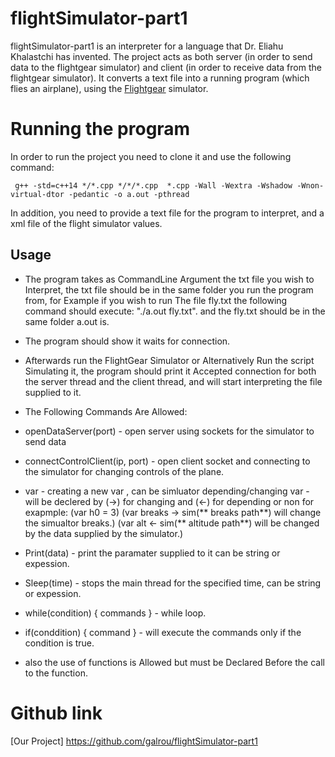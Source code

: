 # flightSimulator-part1
flightSimulator-part1 is an interpreter for a language that Dr. Eliahu Khalastchi has invented.
The project acts as both server (in order to send data to the flightgear simulator) and client (in order to receive data from the flightgear simulator).
It converts a text file into a running program (which flies an airplane), using the [Flightgear](https://www.flightgear.org/) simulator.

# Running the program
In order to run the project you need to clone it and use the following command:
```
 g++ -std=c++14 */*.cpp */*/*.cpp  *.cpp -Wall -Wextra -Wshadow -Wnon-virtual-dtor -pedantic -o a.out -pthread
 ```
 
In addition, you need to provide a text file for the program to interpret, and a xml file of the flight simulator values.


## Usage

- The program takes as CommandLine Argument the txt file you wish to Interpret, the txt file should be in the same folder you run the program from,
for Example if you wish to run The file fly.txt the following command should execute:
"./a.out fly.txt". and the fly.txt should be in the same folder a.out is.

- The program should show it waits for connection.

- Afterwards run the FlightGear Simulator or Alternatively Run the script Simulating it, the program should print it Accepted connection for both the server thread and the client thread, and will start interpreting the file supplied to it.

- The Following Commands Are Allowed:

- openDataServer(port) - open server using sockets for the simulator to send data 

- connectControlClient(ip, port) - open client socket and connecting to the simulator for changing controls of the plane.

- var - creating a new var , 
can be simluator depending/changing var - will be declered by (->) for changing and (<-) for depending or non for exapmple: 
(var h0 = 3)
 (var breaks -> sim(** breaks path**) will change the simualtor breaks.)
 (var alt <- sim(** altitude path**) will be changed by the data supplied by the simulator.)

- Print(data) - print the paramater supplied to it can be string or expession.
   
- Sleep(time) - stops the main thread for the specified time, can be string or expession.
   
- while(condition) { commands } - while loop.
   
- if(conddition) { command } - will execute the commands only if the condition is true.
    
- also the use of functions is Allowed but must be Declared Before the call to the function.

# Github link
[Our Project] https://github.com/galrou/flightSimulator-part1


